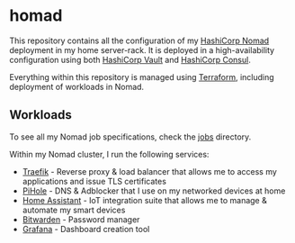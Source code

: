 # homad

This repository contains all the configuration of my [HashiCorp Nomad](https://nomadproject.io) deployment in my
home server-rack. It is deployed in a high-availability configuration using both [HashiCorp Vault](https://www.vaultproject.io/) 
and [HashiCorp Consul](https://www.consul.io/).

Everything within this repository is managed using [Terraform](https://www.terraform.io/), including deployment of 
workloads in Nomad.

## Workloads

To see all my Nomad job specifications, check the [jobs](terraform/nomad/jobs) directory.

Within my Nomad cluster, I run the following services:

* [Traefik](https://traefik.io/) - Reverse proxy & load balancer that allows me to access my applications and issue TLS certificates
* [PiHole](https://pi-hole.net/) - DNS & Adblocker that I use on my networked devices at home
* [Home Assistant](https://www.home-assistant.io/) - IoT integration suite that allows me to manage & automate my smart devices
* [Bitwarden](https://bitwarden.com/) - Password manager
* [Grafana](https://grafana.com/) - Dashboard creation tool
